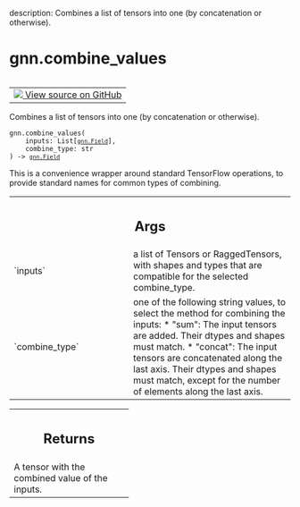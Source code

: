 description: Combines a list of tensors into one (by concatenation or
otherwise).

<div itemscope itemtype="http://developers.google.com/ReferenceObject">
<meta itemprop="name" content="gnn.combine_values" />
<meta itemprop="path" content="Stable" />
</div>

# gnn.combine_values

<!-- Insert buttons and diff -->

<table class="tfo-notebook-buttons tfo-api nocontent" align="left">
<td>
  <a target="_blank" href="https://github.com/tensorflow/gnn/tree/master/tensorflow_gnn/graph/graph_tensor_ops.py#L634-L666">
    <img src="https://www.tensorflow.org/images/GitHub-Mark-32px.png" />
    View source on GitHub
  </a>
</td>
</table>

Combines a list of tensors into one (by concatenation or otherwise).

<pre class="devsite-click-to-copy prettyprint lang-py tfo-signature-link">
<code>gnn.combine_values(
    inputs: List[<a href="../gnn/Field.md"><code>gnn.Field</code></a>],
    combine_type: str
) -> <a href="../gnn/Field.md"><code>gnn.Field</code></a>
</code></pre>

<!-- Placeholder for "Used in" -->

This is a convenience wrapper around standard TensorFlow operations, to provide
standard names for common types of combining.

<!-- Tabular view -->

 <table class="responsive fixed orange">
<colgroup><col width="214px"><col></colgroup>
<tr><th colspan="2"><h2 class="add-link">Args</h2></th></tr>

<tr>
<td>
`inputs`
</td>
<td>
a list of Tensors or RaggedTensors, with shapes and types that are
compatible for the selected combine_type.
</td>
</tr><tr>
<td>
`combine_type`
</td>
<td>
one of the following string values, to select the method for
combining the inputs:
  * "sum": The input tensors are added. Their dtypes and shapes must
    match.
  * "concat": The input tensors are concatenated along the last axis.
    Their dtypes and shapes must match, except for the number of elements
    along the last axis.
</td>
</tr>
</table>

<!-- Tabular view -->

 <table class="responsive fixed orange">
<colgroup><col width="214px"><col></colgroup>
<tr><th colspan="2"><h2 class="add-link">Returns</h2></th></tr>
<tr class="alt">
<td colspan="2">
A tensor with the combined value of the inputs.
</td>
</tr>

</table>
